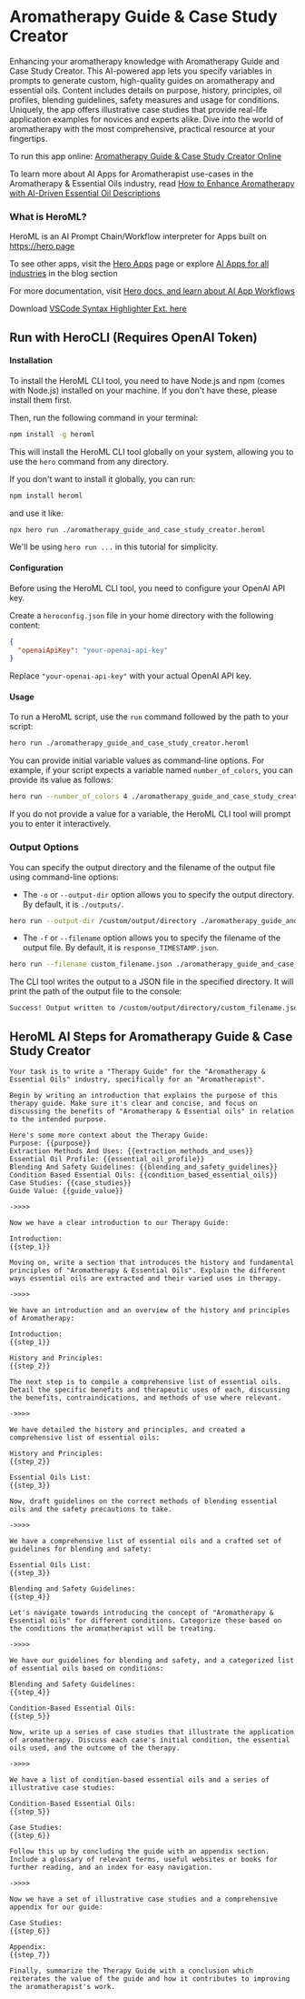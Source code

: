 # Aromatherapy Guide & Case Study Creator

Enhancing your aromatherapy knowledge with Aromatherapy Guide and Case Study Creator. This AI-powered app lets you specify variables in prompts to generate custom, high-quality guides on aromatherapy and essential oils. Content includes details on purpose, history, principles, oil profiles, blending guidelines, safety measures and usage for conditions. Uniquely, the app offers illustrative case studies that provide real-life application examples for novices and experts alike. Dive into the world of aromatherapy with the most comprehensive, practical resource at your fingertips.

To run this app online: [Aromatherapy Guide & Case Study Creator Online](https://hero.page/app/aromatherapy-guide-and-case-study-creator-case-studies-for-aromatherapy-mastery/53CnbKQCGMBNfpffVhIP)

To learn more about AI Apps for Aromatherapist use-cases in the Aromatherapy & Essential Oils industry, read [How to Enhance Aromatherapy with AI-Driven Essential Oil Descriptions](https://hero.page/blog/ai/aromatherapy-and-essential-oils/how-to-enhance-aromatherapy-with-ai-driven-essential-oil-descriptions/170729)

### What is HeroML?
HeroML is an AI Prompt Chain/Workflow interpreter for Apps built on https://hero.page 

To see other apps, visit the [Hero Apps](https://hero.page/apps) page or explore [AI Apps for all industries](https://hero.page/blog) in the blog section

For more documentation, visit [Hero docs, and learn about AI App Workflows](https://hero.page/tutorials/introduction-to-heroml)

Download [VSCode Syntax Highlighter Ext. here](https://marketplace.visualstudio.com/items?itemName=hero-page.heroml)

## Run with HeroCLI (Requires OpenAI Token)

#### Installation

To install the HeroML CLI tool, you need to have Node.js and npm (comes with Node.js) installed on your machine. If you don't have these, please install them first. 

Then, run the following command in your terminal:

```bash
npm install -g heroml
```

This will install the HeroML CLI tool globally on your system, allowing you to use the `hero` command from any directory.

If you don't want to install it globally, you can run:

```bash
npm install heroml
```

and use it like:

```bash
npx hero run ./aromatherapy_guide_and_case_study_creator.heroml
```

We'll be using `hero run ...` in this tutorial for simplicity.

#### Configuration

Before using the HeroML CLI tool, you need to configure your OpenAI API key. 

Create a `heroconfig.json` file in your home directory with the following content:

```json
{
  "openaiApiKey": "your-openai-api-key"
}
```

Replace `"your-openai-api-key"` with your actual OpenAI API key.

#### Usage

To run a HeroML script, use the `run` command followed by the path to your script:

```bash
hero run ./aromatherapy_guide_and_case_study_creator.heroml
```

You can provide initial variable values as command-line options. For example, if your script expects a variable named `number_of_colors`, you can provide its value as follows:

```bash
hero run --number_of_colors 4 ./aromatherapy_guide_and_case_study_creator.heroml
```

If you do not provide a value for a variable, the HeroML CLI tool will prompt you to enter it interactively.

### Output Options

You can specify the output directory and the filename of the output file using command-line options:

- The `-o` or `--output-dir` option allows you to specify the output directory. By default, it is `./outputs/`.

```bash
hero run --output-dir /custom/output/directory ./aromatherapy_guide_and_case_study_creator.heroml
```

- The `-f` or `--filename` option allows you to specify the filename of the output file. By default, it is `response_TIMESTAMP.json`.

```bash
hero run --filename custom_filename.json ./aromatherapy_guide_and_case_study_creator.heroml
```

The CLI tool writes the output to a JSON file in the specified directory. It will print the path of the output file to the console:

```bash
Success! Output written to /custom/output/directory/custom_filename.json
```


## HeroML AI Steps for Aromatherapy Guide & Case Study Creator
```
Your task is to write a "Therapy Guide" for the "Aromatherapy & Essential Oils" industry, specifically for an "Aromatherapist". 

Begin by writing an introduction that explains the purpose of this therapy guide. Make sure it's clear and concise, and focus on discussing the benefits of "Aromatherapy & Essential oils" in relation to the intended purpose.

Here's some more context about the Therapy Guide:
Purpose: {{purpose}}
Extraction Methods And Uses: {{extraction_methods_and_uses}}
Essential Oil Profile: {{essential_oil_profile}}
Blending And Safety Guidelines: {{blending_and_safety_guidelines}}
Condition Based Essential Oils: {{condition_based_essential_oils}}
Case Studies: {{case_studies}}
Guide Value: {{guide_value}}

->>>>

Now we have a clear introduction to our Therapy Guide:

Introduction:
{{step_1}}

Moving on, write a section that introduces the history and fundamental principles of "Aromatherapy & Essential Oils". Explain the different ways essential oils are extracted and their varied uses in therapy.

->>>>

We have an introduction and an overview of the history and principles of Aromatherapy:

Introduction:
{{step_1}}

History and Principles:
{{step_2}}

The next step is to compile a comprehensive list of essential oils. Detail the specific benefits and therapeutic uses of each, discussing the benefits, contraindications, and methods of use where relevant.

->>>>

We have detailed the history and principles, and created a comprehensive list of essential oils:

History and Principles:
{{step_2}}

Essential Oils List:
{{step_3}}

Now, draft guidelines on the correct methods of blending essential oils and the safety precautions to take.

->>>>

We have a comprehensive list of essential oils and a crafted set of guidelines for blending and safety:

Essential Oils List:
{{step_3}}

Blending and Safety Guidelines:
{{step_4}}

Let's navigate towards introducing the concept of "Aromatherapy & Essential oils" for different conditions. Categorize these based on the conditions the aromatherapist will be treating.

->>>>

We have our guidelines for blending and safety, and a categorized list of essential oils based on conditions:

Blending and Safety Guidelines:
{{step_4}}

Condition-Based Essential Oils:
{{step_5}}

Now, write up a series of case studies that illustrate the application of aromatherapy. Discuss each case's initial condition, the essential oils used, and the outcome of the therapy.

->>>>

We have a list of condition-based essential oils and a series of illustrative case studies:

Condition-Based Essential Oils:
{{step_5}}

Case Studies:
{{step_6}}

Follow this up by concluding the guide with an appendix section. Include a glossary of relevant terms, useful websites or books for further reading, and an index for easy navigation.

->>>>

Now we have a set of illustrative case studies and a comprehensive appendix for our guide:

Case Studies:
{{step_6}}

Appendix:
{{step_7}}

Finally, summarize the Therapy Guide with a conclusion which reiterates the value of the guide and how it contributes to improving the aromatherapist's work.


```

